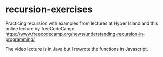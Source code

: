 # recursion-exercises

Practicing recursion with examples from lectures at Hyper Island and this online lecture by freeCodeCamp: https://www.freecodecamp.org/news/understanding-recursion-in-programming/

The video lecture is in Java but I rewrote the functions in Javascript.
